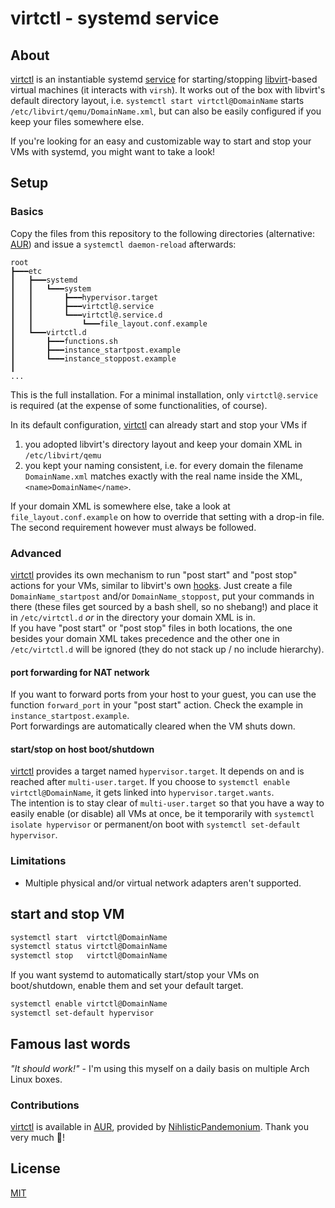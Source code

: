 # virtctl - systemd service

## About

[virtctl](https://github.com/dehesselle/virtctl) is an instantiable systemd [service](https://www.freedesktop.org/software/systemd/man/systemd.service.html) for starting/stopping [libvirt](https://www.libvirt.org)-based virtual machines (it interacts with `virsh`). It works out of the box with libvirt's default directory layout, i.e. `systemctl start virtctl@DomainName` starts `/etc/libvirt/qemu/DomainName.xml`, but can also be easily configured if you keep your files somewhere else.

If you're looking for an easy and customizable way to start and stop your VMs with systemd, you might want to take a look!

## Setup

### Basics

Copy the files from this repository to the following directories (alternative: [AUR](https://aur.archlinux.org/packages/virtctl-git/)) and issue a `systemctl daemon-reload` afterwards:

```
root
┣━━━etc
┃   ┣━━━systemd
┃   ┃   ┗━━━system
┃   ┃       ┣━━━hypervisor.target
┃   ┃       ┣━━━virtctl@.service
┃   ┃       ┗━━━virtctl@.service.d
┃   ┃           ┗━━━file_layout.conf.example
┃   ┗━━━virtctl.d
┃       ┣━━━functions.sh
┃       ┣━━━instance_startpost.example
┃       ┗━━━instance_stoppost.example
┃
...
```

This is the full installation. For a minimal installation, only `virtctl@.service` is required (at the expense of some functionalities, of course).

In its default configuration, [virtctl](https://github.com/dehesselle/virtctl) can already start and stop your VMs if

1. you adopted libvirt's directory layout and keep your domain XML in `/etc/libvirt/qemu`
2. you kept your naming consistent, i.e. for every domain the filename `DomainName.xml` matches exactly with the real name inside the XML, `<name>DomainName</name>`.

If your domain XML is somewhere else, take a look at `file_layout.conf.example` on how to override that setting with a drop-in file. The second requirement however must always be followed. 

### Advanced

[virtctl](https://github.com/dehesselle/virtctl) provides its own mechanism to run "post start" and "post stop" actions for your VMs, similar to libvirt's own [hooks](https://www.libvirt.org/hooks.html). Just create a file `DomainName_startpost` and/or `DomainName_stoppost`, put your commands in there (these files get sourced by a bash shell, so no shebang!) and place it in `/etc/virtctl.d` _or_ in the directory your domain XML is in.  
If you have "post start" or "post stop" files in both locations, the one besides your domain XML takes precedence and the other one in `/etc/virtctl.d` will be ignored (they do not stack up / no include hierarchy).

#### port forwarding for NAT network

If you want to forward ports from your host to your guest, you can use the function `forward_port` in your "post start" action. Check the example in `instance_startpost.example`.  
Port forwardings are automatically cleared when the VM shuts down.

#### start/stop on host boot/shutdown

[virtctl](https://github.com/dehesselle/virtctl) provides a target named `hypervisor.target`. It depends on and is reached after `multi-user.target`. If you choose to `systemctl enable virtctl@DomainName`, it gets linked into `hypervisor.target.wants`.  
The intention is to stay clear of `multi-user.target` so that you have a way to easily enable (or disable) all VMs at once, be it temporarily with `systemctl isolate hypervisor` or permanent/on boot with `systemctl set-default hypervisor`.

### Limitations

- Multiple physical and/or virtual network adapters aren't supported.

## start and stop VM

```bash
systemctl start  virtctl@DomainName
systemctl status virtctl@DomainName
systemctl stop   virtctl@DomainName
```

If you want systemd to automatically start/stop your VMs on boot/shutdown, enable them and set your default target.

```bash
systemctl enable virtctl@DomainName
systemctl set-default hypervisor
```

 
## Famous last words

_"It should work!"_ - I'm using this myself on a daily basis on multiple Arch Linux boxes.

### Contributions

[virtctl](https://github.com/dehesselle/virtctl) is available in [AUR](https://aur.archlinux.org/packages/virtctl-git/), provided by [NihlisticPandemonium](https://github.com/nihilisticpandemonium). Thank you very much 🙂!

## License

[MIT](LICENSE)
